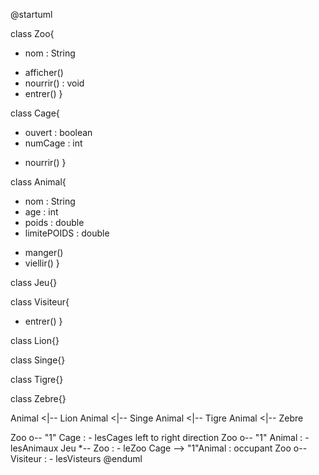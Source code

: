 @startuml

class Zoo{
- nom : String
+ afficher()
+ nourrir() : void
+ entrer()
}

class Cage{
- ouvert : boolean
- numCage : int
+ nourrir()
}

class Animal{
- nom : String
- age : int
- poids : double
- limitePOIDS : double
+ manger()
+ viellir()
}

class Jeu{}

class Visiteur{
+ entrer()
}

class Lion{}

class Singe{}

class Tigre{}

class Zebre{}

Animal <|-- Lion
Animal <|-- Singe
Animal <|-- Tigre
Animal <|-- Zebre



Zoo o-- "1" Cage : - lesCages 
left to right direction
Zoo o-- "1" Animal : - lesAnimaux
Jeu *-- Zoo  : - leZoo
Cage --> "1"Animal : occupant
Zoo o-- Visiteur : - lesVisteurs
@enduml